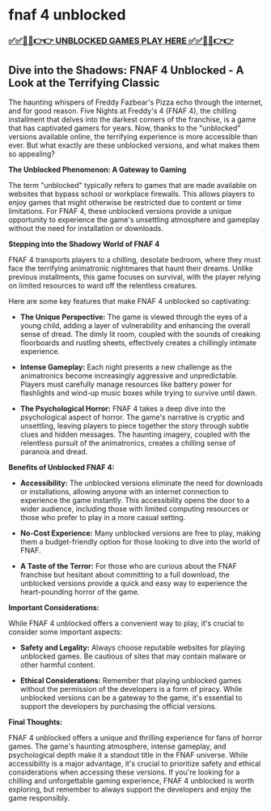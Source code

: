 # fnaf 4 unblocked

### [✅✅🔴🔴👉👉 UNBLOCKED GAMES PLAY HERE ✅✅🔴🔴👉👉](https://topstoryindia.com)

## Dive into the Shadows: FNAF 4 Unblocked - A Look at the Terrifying Classic

The haunting whispers of Freddy Fazbear's Pizza echo through the internet, and for good reason. Five Nights at Freddy's 4 (FNAF 4), the chilling installment that delves into the darkest corners of the franchise, is a game that has captivated gamers for years. Now, thanks to the "unblocked" versions available online, the terrifying experience is more accessible than ever. But what exactly are these unblocked versions, and what makes them so appealing? 

**The Unblocked Phenomenon: A Gateway to Gaming**

The term "unblocked" typically refers to games that are made available on websites that bypass school or workplace firewalls. This allows players to enjoy games that might otherwise be restricted due to content or time limitations. For FNAF 4, these unblocked versions provide a unique opportunity to experience the game's unsettling atmosphere and gameplay without the need for installation or downloads. 

**Stepping into the Shadowy World of FNAF 4**

FNAF 4 transports players to a chilling, desolate bedroom, where they must face the terrifying animatronic nightmares that haunt their dreams. Unlike previous installments, this game focuses on survival, with the player relying on limited resources to ward off the relentless creatures. 

Here are some key features that make FNAF 4 unblocked so captivating:

* **The Unique Perspective:**  The game is viewed through the eyes of a young child, adding a layer of vulnerability and enhancing the overall sense of dread. The dimly lit room, coupled with the sounds of creaking floorboards and rustling sheets, effectively creates a chillingly intimate experience.

* **Intense Gameplay:** Each night presents a new challenge as the animatronics become increasingly aggressive and unpredictable. Players must carefully manage resources like battery power for flashlights and wind-up music boxes while trying to survive until dawn. 

* **The Psychological Horror:**  FNAF 4 takes a deep dive into the psychological aspect of horror. The game's narrative is cryptic and unsettling, leaving players to piece together the story through subtle clues and hidden messages. The haunting imagery, coupled with the relentless pursuit of the animatronics, creates a chilling sense of paranoia and dread.

**Benefits of Unblocked FNAF 4:**

* **Accessibility:** The unblocked versions eliminate the need for downloads or installations, allowing anyone with an internet connection to experience the game instantly. This accessibility opens the door to a wider audience, including those with limited computing resources or those who prefer to play in a more casual setting.

* **No-Cost Experience:** Many unblocked versions are free to play, making them a budget-friendly option for those looking to dive into the world of FNAF. 

* **A Taste of the Terror:**  For those who are curious about the FNAF franchise but hesitant about committing to a full download, the unblocked versions provide a quick and easy way to experience the heart-pounding horror of the game.

**Important Considerations:**

While FNAF 4 unblocked offers a convenient way to play, it's crucial to consider some important aspects:

* **Safety and Legality:** Always choose reputable websites for playing unblocked games. Be cautious of sites that may contain malware or other harmful content. 

* **Ethical Considerations:**  Remember that playing unblocked games without the permission of the developers is a form of piracy. While unblocked versions can be a gateway to the game, it's essential to support the developers by purchasing the official versions.

**Final Thoughts:**

FNAF 4 unblocked offers a unique and thrilling experience for fans of horror games. The game's haunting atmosphere, intense gameplay, and psychological depth make it a standout title in the FNAF universe. While accessibility is a major advantage, it's crucial to prioritize safety and ethical considerations when accessing these versions. If you're looking for a chilling and unforgettable gaming experience, FNAF 4 unblocked is worth exploring, but remember to always support the developers and enjoy the game responsibly.